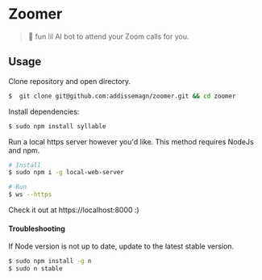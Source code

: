 # Zoomer
> :robot: fun lil AI bot to attend your Zoom calls for you.

<!--
## Features
Try having a conversation with Zoomer!
* 
If you're thinking of something interesting that Zoomer could be able to do, feel free to open an issue!
-->

## Usage
Clone repository and open directory.
```sh
$  git clone git@github.com:addissemagn/zoomer.git && cd zoomer
```

Install dependencies:
```sh
$ sudo npm install syllable
```

Run a local https server however you'd like. This method requires NodeJs and npm.
```sh
# Install
$ sudo npm i -g local-web-server

# Run
$ ws --https
```

Check it out at https://localhost:8000 :)

#### Troubleshooting
If Node version is not up to date, update to the latest stable version.
```sh
$ sudo npm install -g n
$ sudo n stable
```
